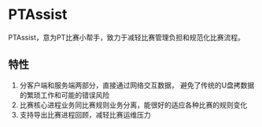 # PTAssist
PTAssist，意为PT比赛小帮手，致力于减轻比赛管理负担和规范化比赛流程。

## 特性
1. 分客户端和服务端两部分，直接通过网络交互数据，
避免了传统的U盘拷数据的繁琐工作和可能的错误风险
2. 比赛核心进程业务同比赛规则业务分离，能很好的适应各种比赛的规则变化
3. 支持导出比赛进程回顾，减轻比赛运维压力